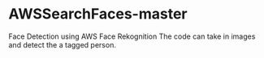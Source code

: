 # AWSSearchFaces-master
 Face Detection using AWS Face Rekognition
 The code can take in images and detect the a tagged person.
 
 
